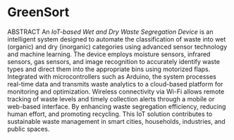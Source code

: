 # GreenSort
ABSTRACT 
An *IoT-based Wet and Dry Waste Segregation Device* is an intelligent system designed to automate the classification of waste into wet 
(organic) and dry (inorganic) categories using advanced sensor technology and machine learning. 
The device employs moisture sensors, infrared sensors, gas sensors, and image recognition to accurately 
identify waste types and direct them into the appropriate bins using motorized flaps. 
Integrated with microcontrollers such as Arduino, the system processes real-time data and transmits waste analytics to a cloud-based platform
for monitoring and optimization. 
Wireless connectivity via Wi-Fi allows remote tracking of waste levels and timely collection alerts through a mobile or web-based interface.
By enhancing waste segregation efficiency, reducing human effort, and promoting recycling.
This IoT solution contributes to sustainable waste management in smart cities, households, industries, and public spaces.
